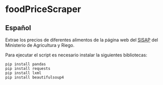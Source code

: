 # foodPriceScraper
## Español

Extrae los precios de diferentes alimentos de la página web del [SISAP](http://sistemas.minag.gob.pe/sisap/portal2/mayorista/) del Ministerio de Agricultura y Riego.

Para ejecutar el script es necesario instalar la siguientes bibliotecas:
```
pip install pandas
pip install requests
pip install lxml
pip install beautifulsoup4
```
